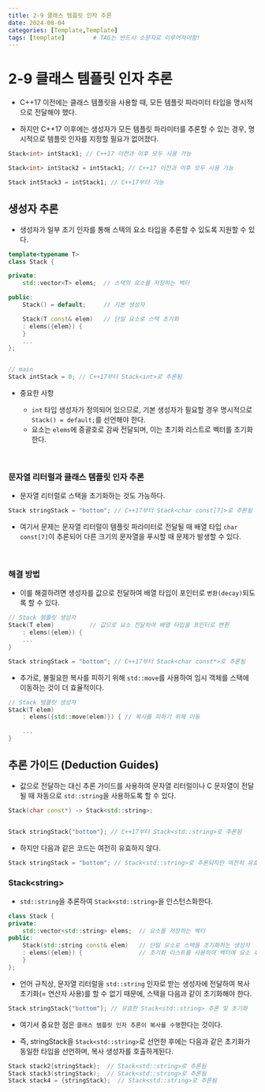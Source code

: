 ```yaml
---
title: 2-9 클래스 템플릿 인자 추론
date: 2024-08-04
categories: [Template,Template]
tags: [template]		# TAG는 반드시 소문자로 이루어져야함!
---
```


# 2-9 클래스 템플릿 인자 추론

* C++17 이전에는 클래스 템플릿을 사용할 때, 모든 템플릿 파라미터 타입을 명시적으로 전달해야 했다.

* 하지만 C++17 이후에는 생성자가 모든 템플릿 파라미터를 추론할 수 있는 경우, 명시적으로 템플릿 인자를 지정할 필요가 없어졌다.



```c++
Stack<int> intStack1; // C++17 이전과 이후 모두 사용 가능

Stack<int> intStack2 = intStack1; // C++17 이전과 이후 모두 사용 가능

Stack intStack3 = intStack1; // C++17부터 가능
```

## 생성자 추론

* 생성자가 일부 초기 인자를 통해 스택의 요소 타입을 추론할 수 있도록 지원할 수 있다.


```c++
template<typename T>
class Stack {

private:
    std::vector<T> elems;  // 스택의 요소를 저장하는 벡터

public:
    Stack() = default;     // 기본 생성자

    Stack(T const& elem)   // 단일 요소로 스택 초기화
    : elems({elem}) {
    }
    ...
};


// main
Stack intStack = 0; // C++17부터 Stack<int>로 추론됨
```

* 중요한 사항

  * `int` 타입 생성자가 정의되어 있으므로, 기본 생성자가 필요할 경우 명시적으로 `Stack() = default;`를 선언해야 한다.
  * 요소는 `elems`에 중괄호로 감싸 전달되며, 이는 초기화 리스트로 벡터를 초기화한다.

<br>

### 문자열 리터럴과 클래스 템플릿 인자 추론


* 문자열 리터럴로 스택을 초기화하는 것도 가능하다.

```c++
Stack stringStack = "bottom"; // C++17부터 Stack<char const[7]>로 추론됨
```

* 여기서 문제는 문자열 리터럴이 템플릿 파라미터로 전달될 때 배열 타입 `char const[7]`이 추론되어 다른 크기의 문자열을 푸시할 때 문제가 발생할 수 있다.

<br>

### 해결 방법

* 이를 해결하려면 생성자를 값으로 전달하여 배열 타입이 포인터로 `변환(decay)`되도록 할 수 있다.

```c++
// Stack 템플릿 생성자
Stack(T elem)          // 값으로 요소 전달하여 배열 타입을 포인터로 변환
    : elems({elem}) {
    ...
}

Stack stringStack = "bottom"; // C++17부터 Stack<char const*>로 추론됨
```

* 추가로, 불필요한 복사를 피하기 위해 `std::move`를 사용하여 임시 객체를 스택에 이동하는 것이 더 효율적이다.

```c++
// Stack 템플릿 생성자
Stack(T elem)
    : elems({std::move(elem)}) { // 복사를 피하기 위해 이동

    ...
}
```

## 추론 가이드 (Deduction Guides)

* 값으로 전달하는 대신 추론 가이드를 사용하여 문자열 리터럴이나 C 문자열이 전달될 때 자동으로 `std::string`을 사용하도록 할 수 있다.

```c++
Stack(char const*) -> Stack<std::string>;


Stack stringStack{"bottom"}; // C++17부터 Stack<std::string>로 추론됨
```

* 하지만 다음과 같은 코드는 여전히 유효하지 않다.

```c++
Stack stringStack = "bottom"; // Stack<std::string>로 추론되지만 여전히 유효하지 않음
```

### Stack\<string\>

* `std::string`을 추론하여 `Stack<std::string>`을 인스턴스화한다.

```c++
class Stack {
private:
    std::vector<std::string> elems;  // 요소를 저장하는 벡터
public:
    Stack(std::string const& elem)   // 단일 요소로 스택을 초기화하는 생성자
    : elems({elem}) {                // 초기화 리스트를 사용하여 벡터에 요소 추가
    }
};
```

* 언어 규칙상, 문자열 리터럴을 `std::string` 인자로 받는 생성자에 전달하여 복사 초기화(= 연산자 사용)를 할 수 없기 때문에, 스택을 다음과 같이 초기화해야 한다.

```c++
Stack stringStack{"bottom"}; // 유효한 Stack<std::string> 추론 및 초기화
```

* 여기서 중요한 점은 `클래스 템플릿 인자 추론이 복사를 수행`한다는 것이다.

* 즉, stringStack을 `Stack<std::string>`로 선언한 후에는 다음과 같은 초기화가 동일한 타입을 선언하며, 복사 생성자를 호출하게된다.

```c++
Stack stack2{stringStack};  // Stack<std::string>로 추론됨
Stack stack3(stringStack);  // Stack<std::string>로 추론됨
Stack stack4 = {stringStack};  // Stack<std::string>로 추론됨
```

